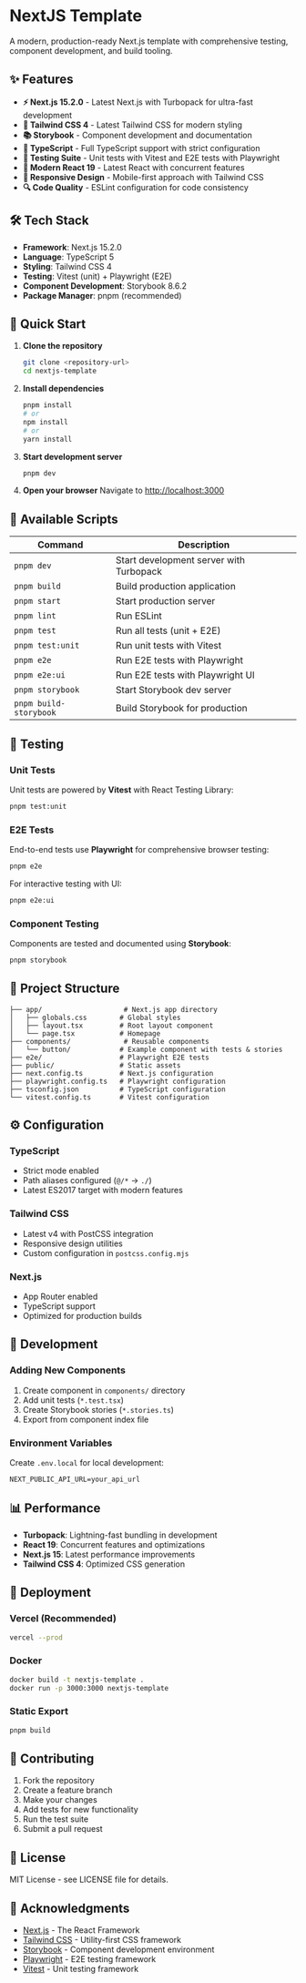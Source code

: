# NextJS Template

A modern, production-ready Next.js template with comprehensive testing, component development, and build tooling.

## ✨ Features

- **⚡ Next.js 15.2.0** - Latest Next.js with Turbopack for ultra-fast development
- **🎨 Tailwind CSS 4** - Latest Tailwind CSS for modern styling
- **📚 Storybook** - Component development and documentation
- **🔧 TypeScript** - Full TypeScript support with strict configuration
- **🧪 Testing Suite** - Unit tests with Vitest and E2E tests with Playwright
- **🚀 Modern React 19** - Latest React with concurrent features
- **📱 Responsive Design** - Mobile-first approach with Tailwind CSS
- **🔍 Code Quality** - ESLint configuration for code consistency

## 🛠️ Tech Stack

- **Framework**: Next.js 15.2.0
- **Language**: TypeScript 5
- **Styling**: Tailwind CSS 4
- **Testing**: Vitest (unit) + Playwright (E2E)
- **Component Development**: Storybook 8.6.2
- **Package Manager**: pnpm (recommended)

## 🚀 Quick Start

1. **Clone the repository**
   ```bash
   git clone <repository-url>
   cd nextjs-template
   ```

2. **Install dependencies**
   ```bash
   pnpm install
   # or
   npm install
   # or
   yarn install
   ```

3. **Start development server**
   ```bash
   pnpm dev
   ```

4. **Open your browser**
   Navigate to [http://localhost:3000](http://localhost:3000)

## 📜 Available Scripts

| Command | Description |
|---------|-------------|
| `pnpm dev` | Start development server with Turbopack |
| `pnpm build` | Build production application |
| `pnpm start` | Start production server |
| `pnpm lint` | Run ESLint |
| `pnpm test` | Run all tests (unit + E2E) |
| `pnpm test:unit` | Run unit tests with Vitest |
| `pnpm e2e` | Run E2E tests with Playwright |
| `pnpm e2e:ui` | Run E2E tests with Playwright UI |
| `pnpm storybook` | Start Storybook dev server |
| `pnpm build-storybook` | Build Storybook for production |

## 🧪 Testing

### Unit Tests
Unit tests are powered by **Vitest** with React Testing Library:
```bash
pnpm test:unit
```

### E2E Tests
End-to-end tests use **Playwright** for comprehensive browser testing:
```bash
pnpm e2e
```

For interactive testing with UI:
```bash
pnpm e2e:ui
```

### Component Testing
Components are tested and documented using **Storybook**:
```bash
pnpm storybook
```

## 📁 Project Structure

```
├── app/                    # Next.js app directory
│   ├── globals.css        # Global styles
│   ├── layout.tsx         # Root layout component
│   └── page.tsx           # Homepage
├── components/             # Reusable components
│   └── button/            # Example component with tests & stories
├── e2e/                   # Playwright E2E tests
├── public/                # Static assets
├── next.config.ts         # Next.js configuration
├── playwright.config.ts   # Playwright configuration
├── tsconfig.json          # TypeScript configuration
└── vitest.config.ts       # Vitest configuration
```

## ⚙️ Configuration

### TypeScript
- Strict mode enabled
- Path aliases configured (`@/*` → `./`)
- Latest ES2017 target with modern features

### Tailwind CSS
- Latest v4 with PostCSS integration
- Responsive design utilities
- Custom configuration in `postcss.config.mjs`

### Next.js
- App Router enabled
- TypeScript support
- Optimized for production builds

## 🔧 Development

### Adding New Components
1. Create component in `components/` directory
2. Add unit tests (`*.test.tsx`)
3. Create Storybook stories (`*.stories.ts`)
4. Export from component index file

### Environment Variables
Create `.env.local` for local development:
```env
NEXT_PUBLIC_API_URL=your_api_url
```

## 📊 Performance

- **Turbopack**: Lightning-fast bundling in development
- **React 19**: Concurrent features and optimizations
- **Next.js 15**: Latest performance improvements
- **Tailwind CSS 4**: Optimized CSS generation

## 🚢 Deployment

### Vercel (Recommended)
```bash
vercel --prod
```

### Docker
```bash
docker build -t nextjs-template .
docker run -p 3000:3000 nextjs-template
```

### Static Export
```bash
pnpm build
```

## 🤝 Contributing

1. Fork the repository
2. Create a feature branch
3. Make your changes
4. Add tests for new functionality
5. Run the test suite
6. Submit a pull request

## 📝 License

MIT License - see LICENSE file for details.

## 🙏 Acknowledgments

- [Next.js](https://nextjs.org/) - The React Framework
- [Tailwind CSS](https://tailwindcss.com/) - Utility-first CSS framework
- [Storybook](https://storybook.js.org/) - Component development environment
- [Playwright](https://playwright.dev/) - E2E testing framework
- [Vitest](https://vitest.dev/) - Unit testing framework